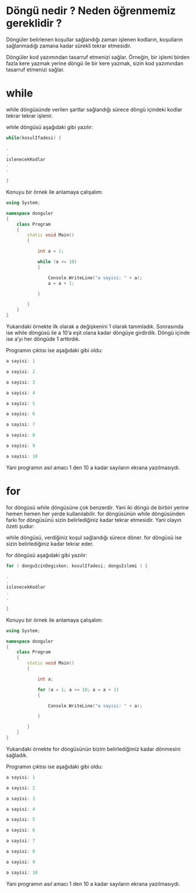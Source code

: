 ﻿
# Döngü nedir ? Neden öğrenmemiz gereklidir ?

Döngüler belirlenen koşullar sağlandığı zaman işlenen kodların, koşulların sağlanmadığı zamana kadar sürekli tekrar etmesidir.

Döngüler kod yazımından tasarruf etmenizi sağlar. Örneğin, bir işlemi birden fazla kere yazmak yerine döngü ile bir kere yazmak, sizin kod yazımından tasarruf etmenizi sağlar.

# while

while döngüsünde verilen şartlar sağlandığı sürece döngü içindeki kodlar tekrar tekrar işlenir.

while döngüsü aşağıdaki gibi yazılır:

```cpp
while(kosulIfadesi) {

.
.
islenecekKodlar
.
.

}
```

Konuyu bir örnek ile anlamaya çalışalım:

```cpp
using System;

namespace donguler
{
    class Program
    {
        static void Main()
        {

            int a = 1;

            while (a <= 10)
            {

                Console.WriteLine("a sayisi: " + a);
                a = a + 1;

            }

        }
    }
}
```

Yukarıdaki örnekte ilk olarak a değişkenini 1 olarak tanımladık. Sonrasında ise while döngüsü ile a 10’a eşit olana kadar döngüye girdirdik. Döngü içinde ise a’yı her döngüde 1 arttırdık.

Programın çıktısı ise aşağıdaki gibi oldu:

```cpp
a sayisi: 1

a sayisi: 2

a sayisi: 3

a sayisi: 4

a sayisi: 5

a sayisi: 6

a sayisi: 7

a sayisi: 8

a sayisi: 9

a sayisi: 10
```

Yani programın asıl amacı 1 den 10 a kadar sayıların ekrana yazılmasıydı.

# for

for döngüsü while döngüsüne çok benzerdir. Yani iki döngü de birbiri yerine hemen hemen her yerde kullanılabilir. for döngüsünün while döngüsünden farkı for döngüsünü sizin belirlediğiniz kadar tekrar etmesidir. Yani olayın özeti şudur:

while döngüsü, verdiğiniz koşul sağlandığı sürece döner. for döngüsü ise sizin belirlediğiniz kadar tekrar eder.

for döngüsü aşağıdaki gibi yazılır:

```cpp
for ( donguIcinDegisken; kosulIfadesi; donguIslemi ) { 

.
.
islenecekKodlar
.
.

}
```

Konuyu bir örnek ile anlamaya çalışalım:

```cpp
using System;

namespace donguler
{
    class Program
    {
        static void Main()
        {

            int a;

            for (a = 1; a <= 10; a = a + 1)
            {

                Console.WriteLine("a sayisi: " + a);

            }

        }
    }
}
```

Yukarıdaki örnekte for döngüsünün bizim belirlediğimiz kadar dönmesini sağladık.

Programın çıktısı ise aşağıdaki gibi oldu:

```cpp
a sayisi: 1

a sayisi: 2

a sayisi: 3

a sayisi: 4

a sayisi: 5

a sayisi: 6

a sayisi: 7

a sayisi: 8

a sayisi: 9

a sayisi: 10
```

Yani programın asıl amacı 1 den 10 a kadar sayıların ekrana yazılmasıydı.

